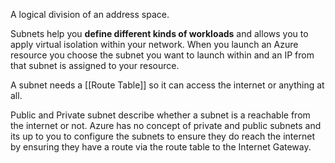 A logical division of an address space.

Subnets help you **define different kinds of workloads** and allows you to apply virtual isolation within your network. When you launch an Azure resource you choose the subnet you want to launch within and an IP from that subnet is assigned to your resource.

A subnet needs a [[Route Table]] so it can access the internet or anything at all.

Public and Private subnet describe whether a subnet is a reachable from the internet or not. Azure has no concept of private and public subnets and its up to you to configure the subnets to ensure they do reach the internet by ensuring they have a route via the route table to the Internet Gateway.